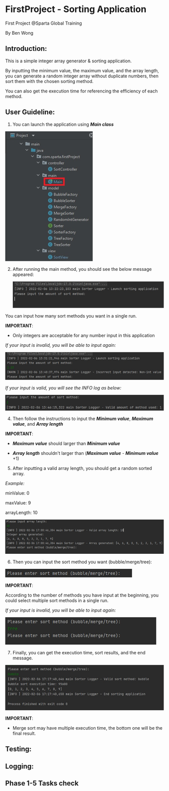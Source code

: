 # FirstProject - Sorting Application

First Project @Sparta Global Training

By Ben Wong

## Introduction:

This is a simple integer array generator & sorting application. 

By inputting the minimum value, the maximum value, and the array length, you can generate a random integer array without duplicate numbers, then sort them with the chosen sorting method. 

You can also get the execution time for referencing the efficiency of each method.

## User Guideline:

1) You can launch the application using **_Main class_**

![alt-image](readmeSource/main.jpg)


2) After running the main method, you should see the below message appeared:


   ![alt-image](readmeSource/input1.jpg)
   
You can input how many sort methods you want in a single run.

**IMPORTANT**: 
- Only integers are acceptable for any number input in this application

_If your input is invalid, you will be able to input again:_

![alt-image](readmeSource/input2.jpg)

_If your input is valid, you will see the INFO log as below:_

![alt-image](readmeSource/input3.jpg)


4) Then follow the instructions to input the ***Minimum value***, ***Maximum value***, and ***Array length***

**IMPORTANT**:

- ***Maximum value*** should larger than ***Minimum value***

- **_Array length_** shouldn't larger than (***Maximum value*** - ***Minimum value*** +1)

5) After inputting a valid array length, you should get a random sorted array.

_Example:_

minValue: 0

maxValue: 9

arrayLength: 10

![alt-image](readmeSource/input4.jpg)

6) Then you can input the sort method you want (bubble/merge/tree):

![alt-image](readmeSource/input5.jpg)

**IMPORTANT**:

According to the number of methods you have input at the beginning, 
you could select multiple sort methods in a single run.

_If your input is invalid, you will be able to input again:_

![alt-image](readmeSource/input6.jpg)

7) Finally, you can get the execution time, sort results, and the end message.

![alt-image](readmeSource/input7.jpg)

**IMPORTANT**: 

- Merge sort may have multiple execution time, the bottom one will be the final result.

## Testing:

## Logging:

## Phase 1-5 Tasks check
